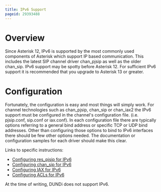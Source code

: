 ```yaml
---
title: IPv6 Support
pageid: 29393488
---
```


Overview
========

Since Asterisk 12, IPv6 is supported by the most commonly used components of Asterisk which support IP based communication. This includes the latest SIP channel driver chan\_pjsip as well as the older chan\_sip. IPv6 support may be spotty before Asterisk 12. For sufficient IPv6 support it is recommended that you upgrade to Asterisk 13 or greater.

Configuration
=============

Fortunately, the configuration is easy and most things will simply work. For channel technologies such as chan\_pjsip, chan\_sip or chan\_iax2 the IPv6 support must be configured in the channel's configuration file. (i.e. pjsip.conf, sip.conf or iax.conf). In each configuration file there are typically options referring to a general bind address or specific TCP or UDP bind addresses. Other than configuring those options to bind to IPv6 interfaces there should be few other options needed. The documentation or configuration samples for each driver should make this clear.

Links to specific instructions:

* [Configuring res\_pjsip for IPv6](https://wiki.asterisk.org/wiki/display/AST/Configuring+res_pjsip+for+IPv6)
* [Configuring chan\_sip for IPv6](https://wiki.asterisk.org/wiki/display/AST/Configuring+chan_sip+for+IPv6)
* [Configuring IAX for IPv6](https://wiki.asterisk.org/wiki/display/AST/Configuring+chan_iax2+for+IPv6)
* [Configuring ACLs for IPv6](https://wiki.asterisk.org/wiki/display/AST/Named+ACLs#NamedACLs-ConfiguringforIPv6)

At the time of writing, DUNDi does not support IPv6.

